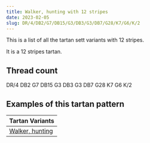 ```yaml
---
title: Walker, hunting with 12 stripes
date: 2023-02-05
slug: DR/4/DB2/G7/DB15/G3/DB3/G3/DB7/G28/K7/G6/K/2
---
```

This is a list of all the tartan sett variants with 12 stripes.

It is a 12 stripes tartan.


## Thread count
DR/4 DB2 G7 DB15 G3 DB3 G3 DB7 G28 K7 G6 K/2

## Examples of this tartan pattern

| Tartan Variants |
|---------------|
| [Walker, hunting](/variants/dr/4/db2/g7/db15/g3/db3/g3/db7/g28/k7/g6/k/2-db000030-dr900030-g008000-k000000)||
